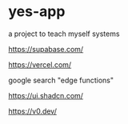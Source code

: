 # yes-app
a project to teach myself systems

https://supabase.com/

https://vercel.com/

google search "edge functions"

https://ui.shadcn.com/

https://v0.dev/
